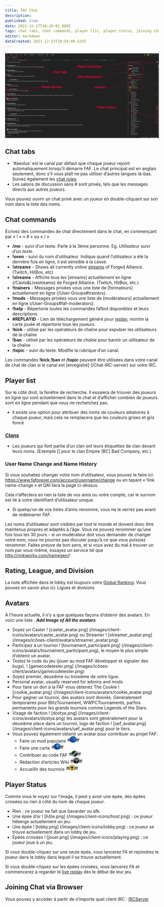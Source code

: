 ```yaml
---
title: FAF Chat
description: 
published: true
date: 2021-12-27T18:20:01.889Z
tags: chat tabs, chat commands, player list, player status, joining chat via browser, avatars
editor: markdown
dateCreated: 2021-12-23T18:54:00.529Z
---
```


![chat-tab2.png](/chat-tab2.png)
## Chat tabs
- '#aeolus' est le canal par défaut que chaque joueur rejoint automatiquement lorsqu’il démarre FAF. Le chat principal est en anglais seulement, donc s’il vous plaît ne pas utiliser d’autres langues là-bas. Suivez également les [chat rules](https://faforever.com/rules).
- Les salons de discussion sans # sont privés, tels que les messages directs aux autres joueurs.

Vous pouvez ouvrir un chat privé avec un joueur en double-cliquant sur son nom dans la liste des noms.
## Chat commands
Écrivez des commandes de chat directement dans le chat, en commençant par « ! » « # » ou « / »
- **/me** - suivi d’un texte. Parle à la 3ème personne. Eg. *Utilisateur suivi d’un texte*.
- **!seen** - suivi du nom d’utilisateur. Indique quand l’utilisateur a été la dernière fois en ligne, il est sensible à la casse.
- **!streams** - Shows all currently online [streams](/Casts&Livestreams ) of Forged Alliance. (Twitch, HitBox, etc)
- **!streams** - Affiche tous les [streams] actuellement en ligne (/Casts&Livestreams) de Forged Alliance. (Twitch, HitBox, etc.)
- **!trainers** - Messages privées vous une liste de [formateurs] actuellement en ligne (/User-Groups#trainers).
- **!mods** - Messages privées vous une liste de [modérateurs] actuellement en ligne (/User-Groups#faf-moderators).
- **!help** - Répertorie toutes les commandes fafbot disponibles et leurs descriptions
- **#REPLAYID** - Lien de téléchargement généré pour [replay](/Replays-&-Live-Games), montre la carte jouée et répertorie tous les joueurs.
- **!kick** - utilisé par les opérateurs de chaîne pour expulser les utilisateurs de la chaîne
- **!ban** - utilisé par les opérateurs de chaîne pour bannir un utilisateur de la chaîne
- **/topic** - suivi du texte. Modifie la rubrique d’un canal.

Les commandes **!kick**,**!ban** et **/topic** peuvent être utilisées dans votre canal de chat de clan si le canal est [enregistré] (/Chat-IRC-server) sur votre IRC.

## Player list
Sur le côté droit, la fenêtre de recherche. Il essaiera de trouver des joueurs en ligne qui sont actuellement dans le chat et d’afficher combien de joueurs sont en ligne pendant que vous ne recherchez pas.
- Il existe une option pour attribuer des noms de couleurs aléatoires à chaque joueur, mais cela ne remplacera que les couleurs grises et gris foncé
### [Clans](/Clans)
- Les joueurs qui font partie d’un clan ont leurs étiquettes de clan devant leurs noms. (Exemple \[\] pour le clan Empire \[BC\] Bad Company, etc.)
### User Name Change and Name History
Si vous souhaitez changer votre nom d’utilisateur, vous pouvez le faire ici: <https://www.faforever.com/account/username/change> ou en tapant « !link name-change » et QAI liera la page ci-dessus.

Cela n’affectera en rien la liste de vos amis ou votre compte, car le surnom est lié à votre identifiant d’utilisateur unique.

- Si quelqu’un de vos listes d’amis renomme, vous ne le verrez pas avant de redémarrer FAF.

Les noms d’utilisateur sont visibles par tout le monde et doivent donc être maintenus propres et adaptés à l’âge. Vous ne pouvez renommer qu’une fois tous les 30 jours - si un modérateur doit vous demander de changer votre nom, vous ne pourrez pas discuter jusqu’à ce que vous puissiez renommer. Faites preuve de bon sens, et si vous avez du mal à trouver un nom par vous-même, essayez un service tel que <http://rinkworks.com/namegen/>!

## Rating, League, and Division
La note affichée dans le lobby est toujours votre [Global Ranking](/Rating-System). Vous pouvez en savoir plus ici: Ligues et divisions

## Avatars
À l’heure actuelle, il n’y a que quelques façons d’obtenir des avatars. En voici une liste :
***Add Image of All the avatars***
- Soyez un Caster ! [caster_avatar.png] (/images/client-icons/avatars/caster_avatar.png) ou Streamer ! [streamer_avatar.png] (/images/icônes-client/avatars/streamer_avatar.png)
- Participez à un tournoi ! [tournament_participant.png] (/images/client-icons/avatars/tournament_participant.png), le moyen le plus simple d’obtenir un avatar.
- Testez le code du jeu (jouer au mod FAF développer et signaler des bugs). ! [gamecodetester.png] (/images/icônes-client/avatars/gamecodetester.png)
- Soyez premier, deuxième ou troisième de votre ligue.
- Personal avatar, usually reserved for admins and mods
- Pour faire un don à la FAF vous obtenez The Cookie ! [cookie_avatar.png] (/images/client-icons/avatars/cookie_avatar.png)
- Pour gagner un tournoi, des avatars sont donnés. Généralement temporaires pour BlitzTournament, WWPCTournaments, parfois permanents pour les grands tournois comme Legends of the Stars.
- Visage de faction ! [dostya.png] (/images/client-icons/avatars/dostya.png) les avatars sont généralement pour la deuxième place dans un tournoi, logo de faction ! [uef_avatar.png] (/images/client-icons/avatars/uef_avatar.png) pour le tiers.
- Vous pouvez également obtenir un avatar pour contribuer au projet FAF:
	- Faire un mod populaire ![mod_autor.png](/images/client-icons/avatars/mod_autor.png)
	- Faire une carte ![mapautor.png](/images/client-icons/avatars/mapautor.png)
	- Contribuer au code FAF ![faf_developer.png](/images/client-icons/avatars/faf_developer.png)
	- Rédaction d’articles Wiki ![wiki-editor.png](/images/client-icons/avatars/wiki-editor.png)
	- Accueillir des tournois ![tournament_director.png](/images/client-icons/avatars/tournament_director.png)
## Player Status
Comme vous le voyez sur l’image, il peut y avoir une épée, des épées croisées ou rien à côté du nom de chaque joueur.
- Rien : ce joueur ne fait que bavarder ou afk.
- Une épée d’or ! [hôte.png] (/images/client-icons/host.png) : ce joueur héberge actuellement un jeu.
- Une épée ! [lobby.png] (/images/client-icons/lobby.png) : ce joueur se trouve actuellement dans un lobby de jeu.
- Épées croisées ! [jouer.png] (/images/client-icons/playing.png) : ce joueur joue à un jeu.

Si vous double-cliquez sur une seule épée, vous lancerez FA et rejoindrez le joueur dans le lobby dans lequel il se trouve actuellement.

Si vous double-cliquez sur les épées croisées, vous lancerez FA et commencerez à regarder le [live replay](/LiveReplay-server-and-replays) dès le début de leur jeu.

## Joining Chat via Browser
Vous pouvez y accéder à partir de n’importe quel client IRC : [IRCServer](/Chat-IRC-server)